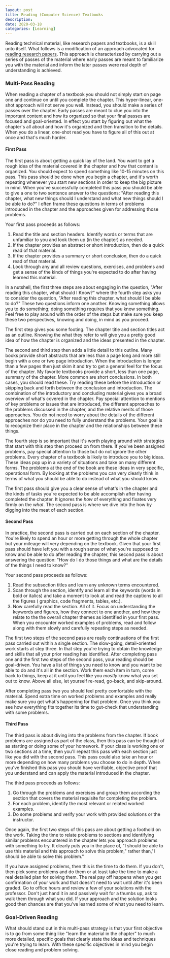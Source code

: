 ```yaml
---
layout: post
title: Reading (Computer Science) Textbooks
description:
date: 2020-03-18
categories: [Learning]
---
```


Reading technical material, like research papers and textbooks, is a skill unto itself.  What follows is a modification of an approach advocated for [reading research papers](https://web.stanford.edu/class/ee384m/Handouts/HowtoReadPaper.pdf).  This approach is characterized by carrying out a series of passes of the material where early passes are meant to familiarize you with the material and inform the later passes were real depth of understanding is achieved.

### Multi-Pass Reading

When reading a chapter of a textbook you should not simply start on page one and continue on until you complete the chapter. This hyper-linear, one-shot approach will not serve you well.  Instead, you should make a series of passes over the chapter. Early passes are meant to clue you into the important content and how its organized so that your final passes are focused and goal-oriented. In effect you start by figuring out what the chapter's all about and how it's organized and then transition to the details. When you do a linear, one-shot read you have to figure all of this out at once and that's much harder.

#### First Pass

The first pass is about getting a quick lay of the land. You want to get a rough idea of the material covered in the chapter and how that content is organized. You should expect to spend something like 10-15 minutes on this pass. This pass should be done when you begin a chapter, and it's worth repeating whenever you start new sections in order to keep the big picture in mind. When you've successfully completed this pass you should be able to give a one to two sentence answer to the questions: "After reading this chapter, what new things should I understand and what new things should I be able to do?" I often frame these questions in terms of problems introduced in the chapter and the approaches given for addressing those problems.

Your first pass proceeds as follows:
  1. Read the title and section headers. Identify words or terms that are unfamiliar to you and look them up (in the chapter) as needed.
  2. If the chapter provides an abstract or short introduction, then do a quick read of that material.
  3. If the chapter provides a summary or short conclusion, then do a quick read of that material.
  4. Look through any and all review questions, exercises, and problems and get a sense of the kinds of things you're expected to do after having learned this material.

In a nutshell, the first three steps are about engaging in the question, "After reading this chapter, what should I Know?" where the fourth step asks you to consider the question, "After reading this chapter, what should I be able to do?" These two questions inform one another. Knowing something allows you to do something; doing something requires that you know something. Feel free to play around with the order of the steps but make sure you keep these two perspectives, knowing and doing, in mind as you proceed.  

The first step gives you some footing. The chapter title and section titles act as an outline. Knowing the what they refer to will give you a pretty good idea of how the chapter is organized and the ideas presented in the chapter.

The second and third step then adds a little detail to this outline. Many books provide short abstracts that are less than a page long and more still begin with a one or two page introduction. When the introduction is longer than a few pages then just skim it and try to get a general feel for the focus of the chapter. My favorite textbooks provide a short, less than one page, summary of the chapter. More common are short conclusions. In both cases, you should read these. Try reading these before the introduction or skipping back and forth between the conclusion and introduction. The combination of the introductory and concluding material gives you a broad overview of what's covered in the chapter. Pay special attention to mentions of key problems or issues that are introduced, the different approaches to the problems discussed in the chapter, and the relative merits of those approaches. You do not need to worry about the details of the different approaches nor do you need to fully understand the problems. Your goal is to recognize their place in the chapter and the relationships between these things.

The fourth step is so important that it's worth playing around with strategies that start with this step then proceed on from there. If you've been assigned problems, pay special attention to those but do not ignore the other problems. Every chapter of a textbook is likely to introduce you to big ideas. These ideas pop up in a variety of situations and take on many different forms.  The problems at the end of the book are these ideas in very specific, operational form. By looking at the problems you can very clearly think in terms of what you should be able to do instead of what you should know.

The first pass should give you a clear sense of what's in the chapter and the kinds of tasks you're expected to be able accomplish after having completed the chapter. It ignores the *how* of everything and fixates very firmly on the *what*. The second pass is where we dive into the how by digging into the meat of each section.

#### Second Pass

In practice, the second pass is carried out on each section of the chapter. You're likely to spend an hour or more getting through the whole chapter but your mileage will very depending on the textbook. Given that your first pass should have left you with a rough sense of what you're supposed to know and be able to do after reading the chapter, this second pass is about answering the question: "How do I do those things and what are the details of the things I need to know?"

Your second pass proceeds as follows:
  1. Read the subsection titles and learn any unknown terms encountered.
  2. Scan through the section, identify and learn all the keywords (words in bold or italics) and take a moment to look at and read the captions to all the figures ( graphics, code fragments, tables, etc.).
  3. Now carefully read the section. All of it. Focus on understanding the keywords and figures, how they connect to one another, and how they relate to the the overall chapter themes as identified in your first pass. When you encounter worked examples of problems, read and follow along with them slowly and carefully repeating steps as needed.

The first two steps of the second pass are really continuations of the first pass carried out within a single section. The slow-going, detail-oriented work starts at step three. In that step you're trying to obtain the knowledge and skills that all your prior reading has identified. After completing pass one and the first two steps of the second pass, your reading should be goal-driven. You have a list of things you need to know and you want to be able to do and it's all in the section. Work them each item in turn, come back to things, keep at it until you feel like you *mostly* know what you set out to know. Above all else, let yourself re-read, go-back, and skip-around.

After completing pass two you should feel pretty comfortable with the material. Spend extra time on worked problems and examples and really make sure you get what's happening for that problem. Once you think you see how everything fits together its time to gut-check that understanding with some problems.

#### Third Pass

The third pass is about diving into the problems from the chapter. If book problems are assigned as part of the class, then this pass can be thought of as starting or doing some of your homework. If your class is working one or two sections at a time, then you'll repeat this pass with each section just like you did with the second pass. This pass could also take an hour or more depending on how many problems you choose to do in depth.  When you've finished this pass you should have verifiable, objective proof that you understand and can apply the material introduced in the chapter.

The third pass proceeds as follows:
  1. Go through the problems and exercises and group them according the section that covers the material requisite for completing the problem.
  2. For each problem, identify the most relevant or related worked examples.
  3. Do some problems and verify your work with provided solutions or the instructor.

Once again, the first two steps of this pass are about getting a foothold on the work. Taking the time to relate problems to sections and identifying similar problems encountered in the chapter lets you approach problems with something to try. It clearly puts you in the place of, "I should be able to use this material and this approach to solve this problem," rather than,"I should be able to solve this problem."  

If you have assigned problems, then this is the time to do them. If you don't, then pick some problems and do them or at least take the time to make a real detailed plan for solving them.  The real pay off happens when you get confirmation of your work and that doesn't need to wait until after it's been graded. Go to office hours and review a few of your solutions with the professor. Don't just hand it in and passively wait for a thumbs up, ask to walk them through what you did.  If your approach and the solution looks good then chances are that you've learned some of what you need to learn.  


### Goal-Driven Reading

What should stand out in this multi-pass strategy is that your first objective is to go from some thing like "learn the material in the chapter" to much more detailed, specific goals that clearly state the ideas and techniques you're trying to learn. With these specific objectives in mind you begin close reading and problem solving. 
